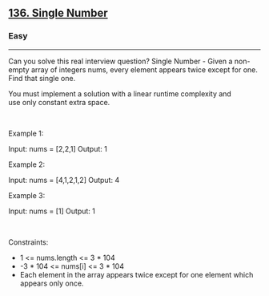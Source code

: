<h2><a href="https://leetcode.com/problems/single-number/">136. Single Number</a></h2><h3>Easy</h3><hr>Can you solve this real interview question? Single Number - Given a non-empty array of integers nums, every element appears twice except for one. Find that single one.

You must implement a solution with a linear runtime complexity and use only constant extra space.

 

Example 1:

Input: nums = [2,2,1]
Output: 1


Example 2:

Input: nums = [4,1,2,1,2]
Output: 4


Example 3:

Input: nums = [1]
Output: 1


 

Constraints:

 * 1 <= nums.length <= 3 * 104
 * -3 * 104 <= nums[i] <= 3 * 104
 * Each element in the array appears twice except for one element which appears only once.